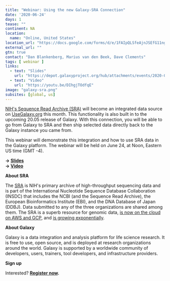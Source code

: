 ```yaml
---
title: "Webinar: Using the new Galaxy-SRA Connection"
date: '2020-06-24'
days: 1
tease: ""
continent: NA
location:
  name: "Online, United States"
location_url: "https://docs.google.com/forms/d/e/1FAIpQLSfeAjnJSEfG11ngNn_sS3imPiXuHhdUcDSaBO6u__88xRnMbA/viewform"
external_url: ""
gtn: true
contact: "Dan Blankenberg, Marius van den Beek, Dave Clements"
tags: [ webinar ]
links:
  - text: "Slides"
    url: "https://depot.galaxyproject.org/hub/attachments/events/2020-06-sra/sra-galaxy-slides.pdf"
  - text: "Video"
    url: "https://youtu.be/DIhgjTOdfqE"
image: "galaxy-sra.png"
subsites: [global, us]
---
```


[NIH's Sequence Read Archive (SRA)](https://www.ncbi.nlm.nih.gov/sra) will become an integrated data source on [UseGalaxy.org](https://usegalaxy.org) this month. This functionality is also built in to the upcoming 20.05 release of Galaxy. With this connection, you will be able to go from Galaxy to SRA and then ship selected data directly back to the Galaxy instance you came from.

This webinar will demonstrate this integration and how to use SRA data in the Galaxy platform.  The webinar will be held on June 24, at Noon, Eastern US time (GMT -4).

**&rarr; [Slides](https://depot.galaxyproject.org/hub/attachments/events/2020-06-sra/sra-galaxy-slides.pdf)**<br/>
**&rarr; [Video](https://depot.galaxyproject.org/hub/attachments/events/2020-06-sra/sra-galaxy-webinar.mp4)**

**About SRA**

The [SRA](https://www.ncbi.nlm.nih.gov/sra) is NIH's primary archive of high-throughput sequencing data and is part of the International Nucleotide Sequence Database Collaboration (INSDC) that includes the NCBI (and the Sequence Read Archive), the European Bioinformatics Institute (EBI), and the DNA Database of Japan (DDBJ). Data submitted to any of the three organizations are shared among them. The SRA is a superb resource for genomic data, [is now on the cloud on AWS and GCP](https://ncbiinsights.ncbi.nlm.nih.gov/2020/02/24/sra-cloud/), and [is growing exponentially](https://trace.ncbi.nlm.nih.gov/Traces/sra/sra.cgi?).

**About Galaxy**

Galaxy is a data integration and analysis platform for life science research.  It is free to use, open source, and is deployed at research organizations around the world.  Galaxy is supported by a worldwide community of developers, users, trainers, tool developers, and infrastructure providers.


**Sign up**

Interested?  **[Register now](https://docs.google.com/forms/d/e/1FAIpQLSfeAjnJSEfG11ngNn_sS3imPiXuHhdUcDSaBO6u__88xRnMbA/viewform).**
